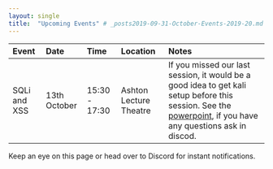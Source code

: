 ```yaml
---
layout: single
title:  "Upcoming Events" # _posts2019-09-31-October-Events-2019-20.md 
---
```

| Event | Date | Time | Location | Notes
|:-----------------|:----------|:-----------|:-----------|:-----------|
| SQLi and XSS | 13th October | 15:30 - 17:30 | Ashton Lecture Theatre | If you missed our last session, it would be a good idea to get kali setup before this session. See the [powerpoint](/assets/pdf/command_inject.pdf), if you have any questions ask in discod. |

Keep an eye on this page or head over to Discord for instant notifications.

[youtube]: https://www.youtube.com/channel/UC169slOS_gIHFihYm6TLBEA "UOL CyberSoc"
